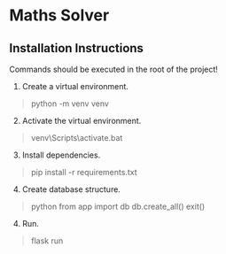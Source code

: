 # Maths Solver

## Installation Instructions

Commands should be executed in the root of the project!

 1. Create a virtual environment.
 > python -m venv venv

 2. Activate the virtual environment.
 > venv\Scripts\activate.bat

 3. Install dependencies.
 > pip install -r requirements.txt

 4. Create database structure.
 > python
 > from app import db
 > db.create_all()
 > exit()

 4. Run.
 > flask run